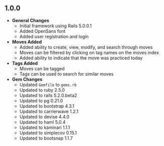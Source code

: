 ## 1.0.0

- **General Changes**
  - Initial framework using Rails 5.0.0.1
  - Added OpenSans font
  - Added user registration and login
- **Moves Added**
  - Added ability to create, view, modify, and search through moves
  - Moves can be filtered by clicking on tag names on the moves index
  - Added ability to indicate that the move was practiced today
- **Tags Added**
  - Moves can be tagged
  - Tags can be used to search for similar moves
- **Gem Changes**
  - Updated `Gemfile` to `gems.rb`
  - Updated to ruby 2.5.0
  - Updated to rails 5.2.0.beta2
  - Updated to pg 0.21.0
  - Updated to bootstrap 4.3.1
  - Updated to carrierwave 1.2.1
  - Updated to devise 4.4.0
  - Updated to haml 5.0.4
  - Updated to kaminari 1.1.1
  - Updated to simplecov 0.15.1
  - Updated to bootsnap 1.1.7
